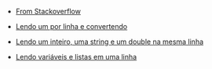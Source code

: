 - [From Stackoverflow](https://stackoverflow.com/questions/13775814/haskell-io-function-for-various-data-types/13781790)

- [Lendo um por linha e convertendo](Main1.hs)
- [Lendo um inteiro, uma string e um double na mesma linha](Main2.hs)
- [Lendo variáveis e listas em uma linha](Main3.hs)
